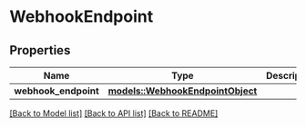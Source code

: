 # WebhookEndpoint

## Properties

Name | Type | Description | Notes
------------ | ------------- | ------------- | -------------
**webhook_endpoint** | [**models::WebhookEndpointObject**](WebhookEndpointObject.md) |  | 

[[Back to Model list]](../README.md#documentation-for-models) [[Back to API list]](../README.md#documentation-for-api-endpoints) [[Back to README]](../README.md)


